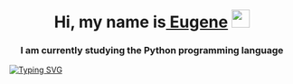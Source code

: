 <h1 align="center">Hi, my name is<a href="https://solsdev.site/" target="_blank"> Eugene</a> 
<img src="https://github.com/blackcater/blackcater/raw/main/images/Hi.gif" height="32"/></h1>
<h3 align="center">I am currently studying the Python programming language</h3>

[![Typing SVG](https://readme-typing-svg.herokuapp.com?vCenter=true&lines=Telegram%3A+%40stirel)](https://git.io/typing-svg)
